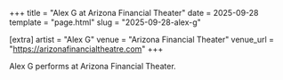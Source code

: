 +++
title = "Alex G at Arizona Financial Theater"
date = 2025-09-28
template = "page.html"
slug = "2025-09-28-alex-g"

[extra]
artist = "Alex G"
venue = "Arizona Financial Theater"
venue_url = "https://arizonafinancialtheatre.com"
+++

Alex G performs at Arizona Financial Theater.
